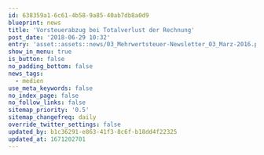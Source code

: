 ```yaml
---
id: 638359a1-6c61-4b58-9a85-40ab7db8a0d9
blueprint: news
title: 'Vorsteuerabzug bei Totalverlust der Rechnung'
post_date: '2018-06-29 10:32'
entry: 'asset::assets::news/03_Mehrwertsteuer-Newsletter_03_Marz-2016.pdf'
show_in_menu: true
is_button: false
no_padding_bottom: false
news_tags:
  - medien
use_meta_keywords: false
no_index_page: false
no_follow_links: false
sitemap_priority: '0.5'
sitemap_changefreq: daily
override_twitter_settings: false
updated_by: b1c36291-e863-41f3-8c6f-b18dd4f22325
updated_at: 1671202701
---
```

